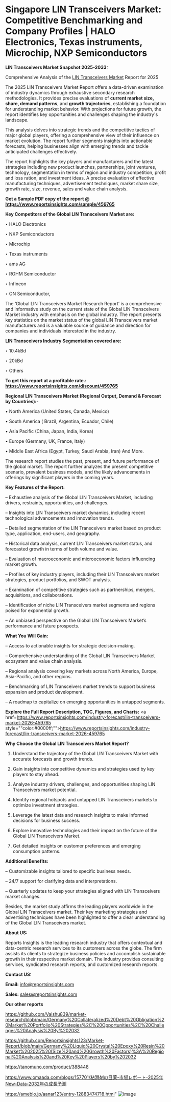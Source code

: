 # Singapore LIN Transceivers Market: Competitive Benchmarking and Company Profiles | HALO Electronics, Texas instruments, Microchip, NXP Semiconductors

<strong>LIN Transceivers Market Snapshot 2025-2033:</strong>

Comprehensive Analysis of the <a href=https://www.reportsinsights.com/sample/459765>LIN Transceivers Market</a> Report for 2025

The 2025 LIN Transceivers Market Report offers a data-driven examination of industry dynamics through exhaustive secondary research methodologies. It provides precise evaluations of <strong>current market size, share, demand patterns</strong>, and <strong>growth trajectories</strong>, establishing a foundation for understanding market behavior. With projections for future growth, the report identifies key opportunities and challenges shaping the industry's landscape.

This analysis delves into strategic trends and the competitive tactics of major global players, offering a comprehensive view of their influence on market evolution. The report further segments insights into actionable forecasts, helping businesses align with emerging trends and tackle anticipated challenges effectively.

The report highlights the key players and manufacturers and the latest strategies including new product launches, partnerships, joint ventures, technology, segmentation in terms of region and industry competition, profit and loss ration, and investment ideas. A precise evaluation of effective manufacturing techniques, advertisement techniques, market share size, growth rate, size, revenue, sales and value chain analysis.

<strong>Get a Sample PDF copy of the report @ <a href=https://www.reportsinsights.com/sample/459765 style=color:#0000ff;>https://www.reportsinsights.com/sample/459765</a></strong>

<strong>Key Competitors of the Global LIN Transceivers Market are:</strong>

‣ HALO Electronics

‣ NXP Semiconductors

‣ Microchip

‣ Texas instruments

‣ ams AG

‣ ROHM Semiconductor

‣ Infineon

‣ ON Semiconductor,

The ‘Global LIN Transceivers Market Research Report’ is a comprehensive and informative study on the current state of the Global LIN Transceivers Market industry with emphasis on the global industry. The report presents key statistics on the market status of the global LIN Transceivers market manufacturers and is a valuable source of guidance and direction for companies and individuals interested in the industry.

<strong>LIN Transceivers Industry Segmentation covered are:</strong>

‣ 10.4kBd

‣ 20kBd

‣ Others

<strong>To get this report at a profitable rate.: <a href=https://www.reportsinsights.com/discount/459765 style=color:#0000ff;>https://www.reportsinsights.com/discount/459765</a></strong>

<strong>Regional LIN Transceivers Market (Regional Output, Demand &amp; Forecast by Countries):-</strong>

• North America (United States, Canada, Mexico)

• South America ( Brazil, Argentina, Ecuador, Chile)

• Asia Pacific (China, Japan, India, Korea)

• Europe (Germany, UK, France, Italy)

• Middle East Africa (Egypt, Turkey, Saudi Arabia, Iran) And More.

The research report studies the past, present, and future performance of the global market. The report further analyzes the present competitive scenario, prevalent business models, and the likely advancements in offerings by significant players in the coming years.

<strong>Key Features of the Report:</strong>

– Exhaustive analysis of the Global LIN Transceivers Market, including drivers, restraints, opportunities, and challenges.

– Insights into LIN Transceivers market dynamics, including recent technological advancements and innovation trends.

– Detailed segmentation of the LIN Transceivers market based on product type, application, end-users, and geography.

– Historical data analysis, current LIN Transceivers market status, and forecasted growth in terms of both volume and value.

– Evaluation of macroeconomic and microeconomic factors influencing market growth.

– Profiles of key industry players, including their LIN Transceivers market strategies, product portfolios, and SWOT analysis.

– Examination of competitive strategies such as partnerships, mergers, acquisitions, and collaborations.

– Identification of niche LIN Transceivers market segments and regions poised for exponential growth.

– An unbiased perspective on the Global LIN Transceivers Market’s performance and future prospects.

<strong>What You Will Gain:</strong>

– Access to actionable insights for strategic decision-making.

– Comprehensive understanding of the Global LIN Transceivers Market ecosystem and value chain analysis.

– Regional analysis covering key markets across North America, Europe, Asia-Pacific, and other regions.

– Benchmarking of LIN Transceivers market trends to support business expansion and product development.

– A roadmap to capitalize on emerging opportunities in untapped segments.

<strong>Explore the Full Report Description, TOC, Figures, and Charts:</strong>
<a href=https://www.reportsinsights.com/industry-forecast/lin-transceivers-market-2026-459765 style=""color:#0000ff;"">https://www.reportsinsights.com/industry-forecast/lin-transceivers-market-2026-459765</a>

<strong>Why Choose the Global LIN Transceivers Market Report?</strong>

1. Understand the trajectory of the Global LIN Transceivers Market with accurate forecasts and growth trends.

2. Gain insights into competitive dynamics and strategies used by key players to stay ahead.

3. Analyze industry drivers, challenges, and opportunities shaping LIN Transceivers market potential.

4. Identify regional hotspots and untapped LIN Transceivers markets to optimize investment strategies.

5. Leverage the latest data and research insights to make informed decisions for business success.

6. Explore innovative technologies and their impact on the future of the Global LIN Transceivers Market.

7. Get detailed insights on customer preferences and emerging consumption patterns.

<strong>Additional Benefits:</strong>

– Customizable insights tailored to specific business needs.

– 24/7 support for clarifying data and interpretations.

– Quarterly updates to keep your strategies aligned with LIN Transceivers market changes.

Besides, the market study affirms the leading players worldwide in the Global LIN Transceivers market. Their key marketing strategies and advertising techniques have been highlighted to offer a clear understanding of the Global LIN Transceivers market.

<strong><strong>About US</strong>:</strong>

Reports Insights is the leading research industry that offers contextual and data-centric research services to its customers across the globe. The firm assists its clients to strategize business policies and accomplish sustainable growth in their respective market domain. The industry provides consulting services, syndicated research reports, and customized research reports.

<strong>Contact US:</strong>

<p class=><b>Email:</b> <a href=mailto:info@reportsinsights.com>info@reportsinsights.com</a></p>
<p class=><b>Sales:</b> <a href=mailto:sales@reportsinsights.com>sales@reportsinsights.com</a></p>

<strong>Our other reports</strong>

<a href=https://github.com/Vaishu839/market-research/blob/main/Germany%20Collateralized%20Debt%20Obligation%20Market%20Portfolio%20Strategies%2C%20Opportunities%2C%20Challenges%20Analysis%20By%202032>https://github.com/Vaishu839/market-research/blob/main/Germany%20Collateralized%20Debt%20Obligation%20Market%20Portfolio%20Strategies%2C%20Opportunities%2C%20Challenges%20Analysis%20By%202032</a>

<a href=https://github.com/Reportsinsights123/Market-Report/blob/main/Germany%20Liquid%20Crystal%20Epoxy%20Resin%20Market%202025%20(Size%20and%20Growth%20Factors)%3A%20Regional%20Analysis%20and%20Key%20Players%20by%202032>https://github.com/Reportsinsights123/Market-Report/blob/main/Germany%20Liquid%20Crystal%20Epoxy%20Resin%20Market%202025%20(Size%20and%20Growth%20Factors)%3A%20Regional%20Analysis%20and%20Key%20Players%20by%202032</a>

<a href=https://tanomuno.com/product/388448>https://tanomuno.com/product/388448</a>

<a href=https://www.omaada.com/blogs/157701/粘滑剤の目薬-市場レポート-2025年New-Data-2032年の成長予測>https://www.omaada.com/blogs/157701/粘滑剤の目薬-市場レポート-2025年New-Data-2032年の成長予測</a>

<a href=https://ameblo.jp/aanar123/entry-12883474718.html>https://ameblo.jp/aanar123/entry-12883474718.html</a>"
![image](https://github.com/user-attachments/assets/9928e74b-385b-4e87-a9f3-47c11d3c0479)
